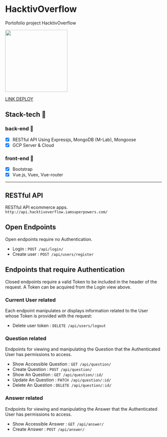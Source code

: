 # HacktivOverflow
Portofolio project HacktivOverflow

<img src="http://sarahsplace.com.au/wp-content/uploads/2018/02/MADE-WITH-LOVE-800x675.jpg" width="200">

[LINK DEPLOY](http://hacktivoverflow.iamsuperpowers.com)

## Stack-tech :dart:

### back-end :wrench:
- [x] RESTful API Using Expressjs, MongoDB (M-Lab), Mongoose
- [x] GCP Server & Cloud

### front-end :art:
- [x] Bootstrap
- [x] Vue.js, Vuex, Vue-router

---

## RESTful API
RESTful API ecommerce apps.
`http://api.hacktivoverflow.iamsuperpowers.com/`

## Open Endpoints

Open endpoints require no Authentication.

* Login : `POST /api/login/`
* Create user : `POST /api/users/register`

## Endpoints that require Authentication

Closed endpoints require a valid Token to be included in the header of the
request. A Token can be acquired from the Login view above.

### Current User related

Each endpoint manipulates or displays information related to the User whose
Token is provided with the request:

* Delete user token : `DELETE /api/users/logout`

### Question related

Endpoints for viewing and manipulating the Question that the Authenticated User
has permissions to access.

* Show Accessible Question : `GET /api/question/`
* Create Question : `POST /api/question/`
* Show An Question : `GET /api/question/:id/`
* Update An Question : `PATCH /api/question/:id/`
* Delete An Question : `DELETE /api/question/:id/`

### Answer related

Endpoints for viewing and manipulating the Answer that the Authenticated User
has permissions to access.

* Show Accessible Answer : `GET /api/answer/`
* Create Answer : `POST /api/answer/`
